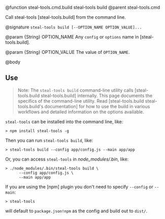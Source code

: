 @function steal-tools.cmd.build steal-tools build
@parent steal-tools.cmd 

Call steal-tools [steal-tools.build] from the command line.

@signature `steal-tools build [--OPTION_NAME OPTION_VALUE]...`

@param {String} OPTION_NAME Any `config` or `options` name in [steal-tools.build].

@param {String} OPTION_VALUE The value of `OPTION_NAME`.

@body

## Use

> Note: The `steal-tools build` command-line
utility calls [steal-tools.build steal-tools.build] 
internally. This page documents the specifics of the command-line utility. Read
[steal-tools.build steal-tools.build's documentation] for how to use
the build in various workflows and detailed information
on the options available.


`steal-tools` can be installed into the command line, like:

    > npm install steal-tools -g
    
Then you can run `steal-tools build`, like:

    > steal-tools build --config app/config.js --main app/app

Or, you can access `steal-tools` in _node_modules/.bin_, like:

    > ./node_modules/.bin/steal-tools build \
          --config app/config.js \
          --main app/app
          
If you are using the [npm] plugin you don't need to specify `--config` or `--main`:

    > steal-tools

will default to `package.json!npm` as the config and build out to `dist/`.
